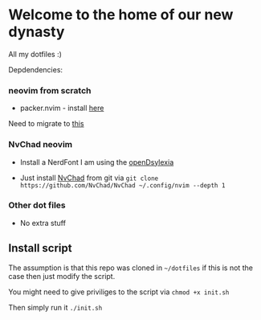 # Welcome to the home of our new dynasty

All my dotfiles :)

Depdendencies:

### neovim from scratch

- packer.nvim - install [here](https://github.com/wbthomason/packer.nvim)

Need to migrate to [this](https://github.com/folke/lazy.nvim)

### NvChad neovim

- Install a NerdFont I am using the [openDsylexia](https://github.com/ryanoasis/nerd-fonts/releases/download/v3.0.2/OpenDyslexic.zip)

- Just install [NvChad](https://github.com/NvChad/NvChad ) from git via
`git clone https://github.com/NvChad/NvChad ~/.config/nvim --depth 1`

### Other dot files

- No extra stuff

## Install script

The assumption is that this repo was cloned in ``~/dotfiles`` if this is not
the case then just modify the script.

You might need to give priviliges to the script via ``chmod +x init.sh``

Then simply run it ``./init.sh``

